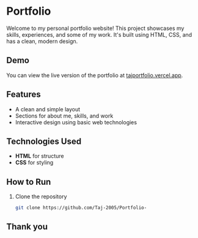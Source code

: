 # Portfolio

Welcome to my personal portfolio website! This project showcases my skills, experiences, and some of my work. It's built using HTML, CSS, and has a clean, modern design.

## Demo
You can view the live version of the portfolio at [tajportfolio.vercel.app](https://tajportfolio.vercel.app/).

## Features
- A clean and simple layout
- Sections for about me, skills, and work
- Interactive design using basic web technologies

## Technologies Used
- **HTML** for structure
- **CSS** for styling

## How to Run
1. Clone the repository
   ```bash
   git clone https://github.com/Taj-2005/Portfolio-
   
## Thank you